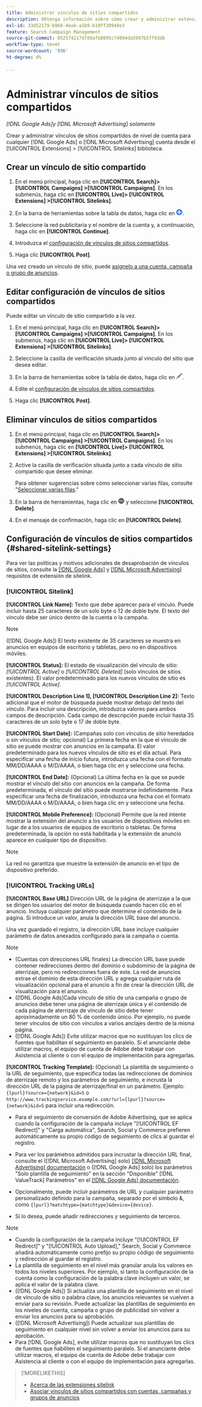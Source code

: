 ```yaml
---
title: Administrar vínculos de sitios compartidos
description: Obtenga información sobre cómo crear y administrar extensiones de vínculos de sitios compartidos.
exl-id: 33d52179-b968-4eab-a1b9-b10ff20948e3
feature: Search Campaign Management
source-git-commit: 052574217d7ddafb8895c74094da5997b5ff83db
workflow-type: tm+mt
source-wordcount: '936'
ht-degree: 0%

---
```


# Administrar vínculos de sitios compartidos

*[!DNL Google Ads]y [!DNL Microsoft Advertising] solamente*

Crear y administrar vínculos de sitios compartidos de nivel de cuenta para cualquier [!DNL Google Ads] o [!DNL Microsoft Advertising] cuenta desde el [!UICONTROL Extensions] > [!UICONTROL Sitelinks] biblioteca.

## Crear un vínculo de sitio compartido

1. En el menú principal, haga clic en **[!UICONTROL Search]> [!UICONTROL Campaigns] >[!UICONTROL Campaigns]**. En los submenús, haga clic en **[!UICONTROL Live]> [!UICONTROL Extensions] >[!UICONTROL Sitelinks]**.

1. En la barra de herramientas sobre la tabla de datos, haga clic en ![Crear](/help/search-social-commerce/assets/add.png "Crear").

1. Seleccione la red publicitaria y el nombre de la cuenta y, a continuación, haga clic en **[!UICONTROL Continue]**.

1. Introduzca el [configuración de vínculos de sitios compartidos](#shared-sitelink-settings).

1. Haga clic **[!UICONTROL Post]**.

Una vez creado un vínculo de sitio, puede [asígnelo a una cuenta, campaña o grupo de anuncios](sitelink-extension-associate.md).

## Editar configuración de vínculos de sitios compartidos

Puede editar un vínculo de sitio compartido a la vez.

1. En el menú principal, haga clic en **[!UICONTROL Search]> [!UICONTROL Campaigns] >[!UICONTROL Campaigns]**. En los submenús, haga clic en **[!UICONTROL Live]> [!UICONTROL Extensions] >[!UICONTROL Sitelinks]**.

1. Seleccione la casilla de verificación situada junto al vínculo del sitio que desea editar.

1. En la barra de herramientas sobre la tabla de datos, haga clic en ![Editar](/help/search-social-commerce/assets/edit.png "Editar").

1. Edite el [configuración de vínculos de sitios compartidos](#shared-sitelink-settings).

1. Haga clic **[!UICONTROL Post]**.

## Eliminar vínculos de sitios compartidos

1. En el menú principal, haga clic en **[!UICONTROL Search]> [!UICONTROL Campaigns] >[!UICONTROL Campaigns]**. En los submenús, haga clic en **[!UICONTROL Live]> [!UICONTROL Extensions] >[!UICONTROL Sitelinks]**.

1. Active la casilla de verificación situada junto a cada vínculo de sitio compartido que desee eliminar.

   Para obtener sugerencias sobre cómo seleccionar varias filas, consulte &quot;[Seleccionar varias filas](/help/search-social-commerce/common-tasks/navigation-editing-selection/multiple-rows-select.md).&quot;

1. En la barra de herramientas, haga clic en ![Más](/help/search-social-commerce/assets/more.png "Más") y seleccione **[!UICONTROL Delete]**.

1. En el mensaje de confirmación, haga clic en **[!UICONTROL Delete]**.

## Configuración de vínculos de sitios compartidos {#shared-sitelink-settings}

Para ver las políticas y motivos adicionales de desaprobación de vínculos de sitios, consulte la [[!DNL Google Ads]](https://support.google.com/adspolicy/answer/1054210) y [[!DNL Microsoft Advertising]](https://about.ads.microsoft.com/en-us/resources/policies/ad-extensions-policies) requisitos de extensión de sitelink.

### [!UICONTROL Sitelink]

**[!UICONTROL Link Name]:** Texto que debe aparecer para el vínculo. Puede incluir hasta 25 caracteres de un solo byte o 12 de doble byte. El texto del vínculo debe ser único dentro de la cuenta o la campaña.

>[!NOTE]
>
>([!DNL Google Ads]) El texto existente de 35 caracteres se muestra en anuncios en equipos de escritorio y tabletas, pero no en dispositivos móviles.

**[!UICONTROL Status]:** El estado de visualización del vínculo de sitio:  *[!UICONTROL Active]* o *[!UICONTROL Deleted]* (solo vínculos de sitios existentes). El valor predeterminado para los nuevos vínculos de sitio es *[!UICONTROL Active]*.

**[!UICONTROL Description Line 1], [!UICONTROL Description Line 2]:** Texto adicional que el motor de búsqueda puede mostrar debajo del texto del vínculo. Para incluir una descripción, introduzca valores para ambos campos de descripción. Cada campo de descripción puede incluir hasta 35 caracteres de un solo byte o 17 de doble byte.

**[!UICONTROL Start Date]:** (Campañas solo con vínculos de sitio heredados o sin vínculos de sitio; opcional) La primera fecha en la que el vínculo de sitio se puede mostrar con anuncios en la campaña. El valor predeterminado para los nuevos vínculos de sitio es el día actual. Para especificar una fecha de inicio futura, introduzca una fecha con el formato MM/DD/AAAA o M/D/AAAA, o bien haga clic en y seleccione una fecha.

**[!UICONTROL End Date]:** (Opcional) La última fecha en la que se puede mostrar el vínculo del sitio con anuncios en la campaña. De forma predeterminada, el vínculo del sitio puede mostrarse indefinidamente. Para especificar una fecha de finalización, introduzca una fecha con el formato MM/DD/AAAA o M/D/AAAA, o bien haga clic en y seleccione una fecha.

**[!UICONTROL Mobile Preference]:** (Opcional) Permite que la red intente mostrar la extensión del anuncio a los usuarios de dispositivos móviles en lugar de a los usuarios de equipos de escritorio o tabletas. De forma predeterminada, la opción no está habilitada y la extensión de anuncio aparece en cualquier tipo de dispositivo.

>[!NOTE]
>
>La red no garantiza que muestre la extensión de anuncio en el tipo de dispositivo preferido.

### [!UICONTROL Tracking URLs]

**[!UICONTROL Base URL]** Dirección URL de la página de aterrizaje a la que se dirigen los usuarios del motor de búsqueda cuando hacen clic en el anuncio. Incluya cualquier parámetro que determine el contenido de la página. Si introduce un valor, anula la dirección URL base del anuncio.

Una vez guardado el registro, la dirección URL base incluye cualquier parámetro de datos anexados configurado para la campaña o cuenta.

>[!NOTE]
>
>* (Cuentas con direcciones URL finales) La dirección URL base puede contener redirecciones dentro del dominio o subdominio de la página de aterrizaje, pero no redirecciones fuera de este. La red de anuncios extrae el dominio de esta dirección URL y agrega cualquier ruta de visualización opcional para el anuncio a fin de crear la dirección URL de visualización para el anuncio.
>* ([!DNL Google Ads]Cada vínculo de sitio de una campaña o grupo de anuncios debe tener una página de aterrizaje única y el contenido de cada página de aterrizaje de vínculo de sitio debe tener aproximadamente un 80 % de contenido único. Por ejemplo, no puede tener vínculos de sitio con vínculos a varios anclajes dentro de la misma página.
>* ([!DNL Google Ads]) Evite utilizar macros que no sustituyan los clics de fuentes que habilitan el seguimiento en paralelo. Si el anunciante debe utilizar macros, el equipo de cuenta de Adobe debe trabajar con Asistencia al cliente o con el equipo de implementación para agregarlas.

**[!UICONTROL Tracking Template]:** (Opcional) La plantilla de seguimiento o la URL de seguimiento, que especifica todas las redirecciones de dominios de aterrizaje remoto y los parámetros de seguimiento, e incrusta la dirección URL de la página de aterrizaje/final en un parámetro. Ejemplo: `{lpurl}?source={network}&id=5` o `http://www.trackingservice.example.com/?url={lpurl}?source={network}&id=5` para incluir una redirección.

* Para el seguimiento de conversión de Adobe Advertising, que se aplica cuando la configuración de la campaña incluye &quot;[!UICONTROL EF Redirect]&quot; y &quot;Carga automática&quot;, Search, Social y Commerce prefieren automáticamente su propio código de seguimiento de clics al guardar el registro.

* Para ver los parámetros admitidos para incrustar la dirección URL final, consulte el ([!DNL Microsoft Advertising] solo) [[!DNL Microsoft Advertising] documentación](https://help.ads.microsoft.com/#apex/3/en/56799) o ([!DNL Google Ads] solo) los parámetros &quot;Solo plantilla de seguimiento&quot; en la sección &quot;Disponible&quot; [!DNL ValueTrack] Parámetros&quot; en el [[!DNL Google Ads] documentación](https://support.google.com/google-ads/answer/6305348).

* Opcionalmente, puede incluir parámetros de URL y cualquier parámetro personalizado definido para la campaña, separado por el símbolo &amp;, como `{lpurl}?matchtype={matchtype}&device={device}`.

* Si lo desea, puede añadir redirecciones y seguimiento de terceros.

>[!NOTE]
>
>* Cuando la configuración de la campaña incluye &quot;[!UICONTROL EF Redirect]&quot; y &quot;[!UICONTROL Auto Upload],&quot; Search, Social y Commerce añadirá automáticamente como prefijo su propio código de seguimiento y redirección al guardar el registro.
>* La plantilla de seguimiento en el nivel más granular anula los valores en todos los niveles superiores. Por ejemplo, si tanto la configuración de la cuenta como la configuración de la palabra clave incluyen un valor, se aplica el valor de la palabra clave.
>* ([!DNL Google Ads]) Si actualiza una plantilla de seguimiento en el nivel de vínculo de sitio o palabra clave, los anuncios relevantes se vuelven a enviar para su revisión. Puede actualizar las plantillas de seguimiento en los niveles de cuenta, campaña o grupo de publicidad sin volver a enviar los anuncios para su aprobación.
>* ([!DNL Microsoft Advertising]) Puede actualizar sus plantillas de seguimiento en cualquier nivel sin volver a enviar los anuncios para su aprobación.
>* Para [!DNL Google Ads], evite utilizar macros que no sustituyan los clics de fuentes que habiliten el seguimiento paralelo. Si el anunciante debe utilizar macros, el equipo de cuenta de Adobe debe trabajar con Asistencia al cliente o con el equipo de implementación para agregarlas.

>[!MORELIKETHIS]
>
>* [Acerca de las extensiones sitelink](sitelink-extension-about.md)
>* [Asociar vínculos de sitios compartidos con cuentas, campañas y grupos de anuncios](sitelink-extension-associate.md)
